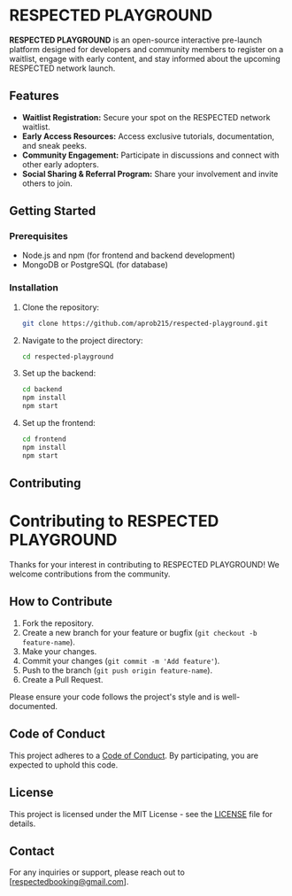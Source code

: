 # RESPECTED PLAYGROUND

**RESPECTED PLAYGROUND** is an open-source interactive pre-launch platform designed for developers and community members to register on a waitlist, engage with early content, and stay informed about the upcoming RESPECTED network launch.

## Features

- **Waitlist Registration:** Secure your spot on the RESPECTED network waitlist.
- **Early Access Resources:** Access exclusive tutorials, documentation, and sneak peeks.
- **Community Engagement:** Participate in discussions and connect with other early adopters.
- **Social Sharing & Referral Program:** Share your involvement and invite others to join.

## Getting Started

### Prerequisites
- Node.js and npm (for frontend and backend development)
- MongoDB or PostgreSQL (for database)

### Installation

1. Clone the repository:
   ```bash
   git clone https://github.com/aprob215/respected-playground.git
   ``` 

2. Navigate to the project directory:
   ```bash
   cd respected-playground
   ```

3. Set up the backend:
   ```bash
   cd backend
   npm install
   npm start
   ```

4. Set up the frontend:
   ```bash
   cd frontend
   npm install
   npm start
   ```

## Contributing

# Contributing to RESPECTED PLAYGROUND

Thanks for your interest in contributing to RESPECTED PLAYGROUND! We welcome contributions from the community.

## How to Contribute

1. Fork the repository.
2. Create a new branch for your feature or bugfix (`git checkout -b feature-name`).
3. Make your changes.
4. Commit your changes (`git commit -m 'Add feature'`).
5. Push to the branch (`git push origin feature-name`).
6. Create a Pull Request.

Please ensure your code follows the project's style and is well-documented.

## Code of Conduct

This project adheres to a [Code of Conduct](CODE_OF_CONDUCT.md). By participating, you are expected to uphold this code.



## License

This project is licensed under the MIT License - see the [LICENSE](LICENSE) file for details.

## Contact

For any inquiries or support, please reach out to [respectedbooking@gmail.com].

